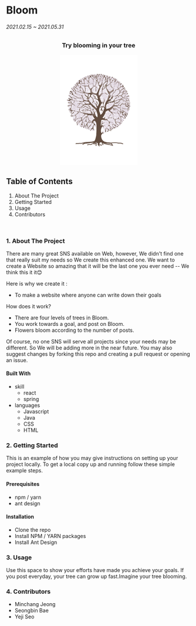 # Bloom
###### 2021.02.15 ~ 2021.05.31

<h3 align="center"> Try blooming in your tree </h3>

<p align="center"> <img src="./img/Bloom4.png" height="300" weigth="300"/> </p>

## Table of Contents
1. About The Project
2. Getting Started
3. Usage
4. Contributors

<br/>

### 1. About The Project
There are many great SNS available on Web, however, We didn't find one that really suit my needs so We create this enhanced one. We want to create a Website so amazing that it will be the last one you ever need -- We think this it it😊

Here is why we create it :
  - To make a website where anyone can write down their goals

How does it work?
  - There are four levels of trees in Bloom.
  - You work towards a goal, and post on Bloom.
  - Flowers bloom according to the number of posts.

Of course, no one SNS will serve all projects since your needs may be different. So We will be adding more in the near future. You may also suggest changes by forking this repo and creating a pull request or opening an issue.

#### Built With
- skill
  - react
  - spring
- languages
  - Javascript
  - Java
  - CSS
  - HTML

### 2. Getting Started
This is an example of how you may give instructions on setting up your project locally. To get a local copy up and running follow these simple example steps.

#### Prerequisites
- npm / yarn
- ant design

#### Installation
- Clone the repo
- Install NPM / YARN packages
- Install Ant Design

### 3. Usage
Use this space to show your efforts have made you achieve your goals. If you post everyday, your tree can grow up fast.Imagine your tree blooming.

### 4. Contributors
- Minchang Jeong
- Seongbin Bae
- Yeji Seo


  

